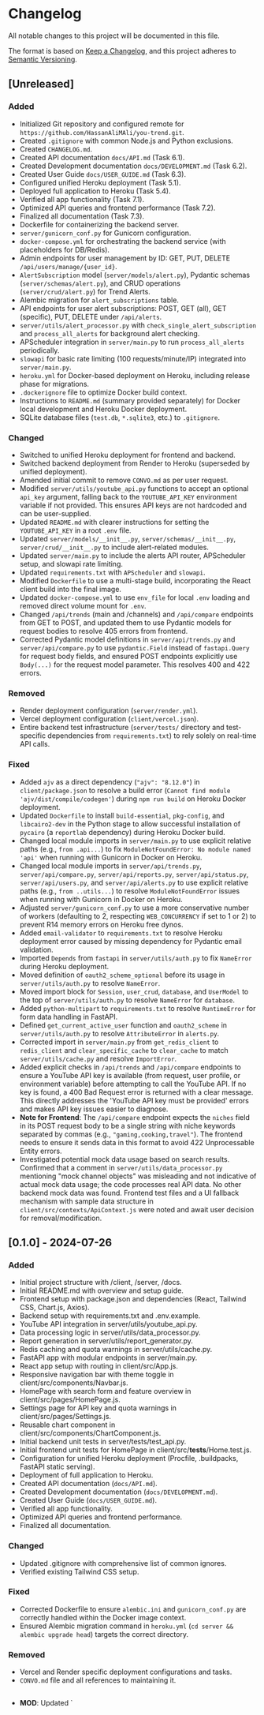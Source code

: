 # Changelog

All notable changes to this project will be documented in this file.

The format is based on [Keep a Changelog](https://keepachangelog.com/en/1.0.0/),
and this project adheres to [Semantic Versioning](https://semver.org/spec/v2.0.0.html).

## [Unreleased]

### Added
- Initialized Git repository and configured remote for `https://github.com/HassanAliMAli/you-trend.git`.
- Created `.gitignore` with common Node.js and Python exclusions.
- Created `CHANGELOG.md`.
- Created API documentation `docs/API.md` (Task 6.1).
- Created Development documentation `docs/DEVELOPMENT.md` (Task 6.2).
- Created User Guide `docs/USER_GUIDE.md` (Task 6.3).
- Configured unified Heroku deployment (Task 5.1).
- Deployed full application to Heroku (Task 5.4).
- Verified all app functionality (Task 7.1).
- Optimized API queries and frontend performance (Task 7.2).
- Finalized all documentation (Task 7.3).
- Dockerfile for containerizing the backend server.
- `server/gunicorn_conf.py` for Gunicorn configuration.
- `docker-compose.yml` for orchestrating the backend service (with placeholders for DB/Redis).
- Admin endpoints for user management by ID: GET, PUT, DELETE `/api/users/manage/{user_id}`.
- `AlertSubscription` model (`server/models/alert.py`), Pydantic schemas (`server/schemas/alert.py`), and CRUD operations (`server/crud/alert.py`) for Trend Alerts.
- Alembic migration for `alert_subscriptions` table.
- API endpoints for user alert subscriptions: POST, GET (all), GET (specific), PUT, DELETE under `/api/alerts`.
- `server/utils/alert_processor.py` with `check_single_alert_subscription` and `process_all_alerts` for background alert checking.
- APScheduler integration in `server/main.py` to run `process_all_alerts` periodically.
- `slowapi` for basic rate limiting (100 requests/minute/IP) integrated into `server/main.py`.
- `heroku.yml` for Docker-based deployment on Heroku, including release phase for migrations.
- `.dockerignore` file to optimize Docker build context.
- Instructions to `README.md` (summary provided separately) for Docker local development and Heroku Docker deployment.
- SQLite database files (`test.db`, `*.sqlite3`, etc.) to `.gitignore`.

### Changed
- Switched to unified Heroku deployment for frontend and backend.
- Switched backend deployment from Render to Heroku (superseded by unified deployment).
- Amended initial commit to remove `CONVO.md` as per user request.
- Modified `server/utils/youtube_api.py` functions to accept an optional `api_key` argument, falling back to the `YOUTUBE_API_KEY` environment variable if not provided. This ensures API keys are not hardcoded and can be user-supplied.
- Updated `README.md` with clearer instructions for setting the `YOUTUBE_API_KEY` in a root `.env` file.
- Updated `server/models/__init__.py`, `server/schemas/__init__.py`, `server/crud/__init__.py` to include alert-related modules.
- Updated `server/main.py` to include the alerts API router, APScheduler setup, and slowapi rate limiting.
- Updated `requirements.txt` with `APScheduler` and `slowapi`.
- Modified `Dockerfile` to use a multi-stage build, incorporating the React client build into the final image.
- Updated `docker-compose.yml` to use `env_file` for local `.env` loading and removed direct volume mount for `.env`.
- Changed `/api/trends` (main and /channels) and `/api/compare` endpoints from GET to POST, and updated them to use Pydantic models for request bodies to resolve 405 errors from frontend.
- Corrected Pydantic model definitions in `server/api/trends.py` and `server/api/compare.py` to use `pydantic.Field` instead of `fastapi.Query` for request body fields, and ensured POST endpoints explicitly use `Body(...)` for the request model parameter. This resolves 400 and 422 errors.

### Removed
- Render deployment configuration (`server/render.yml`).
- Vercel deployment configuration (`client/vercel.json`).
- Entire backend test infrastructure (`server/tests/` directory and test-specific dependencies from `requirements.txt`) to rely solely on real-time API calls.

### Fixed
- Added `ajv` as a direct dependency (`"ajv": "8.12.0"`) in `client/package.json` to resolve a build error (`Cannot find module 'ajv/dist/compile/codegen'`) during `npm run build` on Heroku Docker deployment.
- Updated `Dockerfile` to install `build-essential`, `pkg-config`, and `libcairo2-dev` in the Python stage to allow successful installation of `pycairo` (a `reportlab` dependency) during Heroku Docker build.
- Changed local module imports in `server/main.py` to use explicit relative paths (e.g., `from .api...`) to fix `ModuleNotFoundError: No module named 'api'` when running with Gunicorn in Docker on Heroku.
- Changed local module imports in `server/api/trends.py`, `server/api/compare.py`, `server/api/reports.py`, `server/api/status.py`, `server/api/users.py`, and `server/api/alerts.py` to use explicit relative paths (e.g., `from ..utils...`) to resolve `ModuleNotFoundError` issues when running with Gunicorn in Docker on Heroku.
- Adjusted `server/gunicorn_conf.py` to use a more conservative number of workers (defaulting to 2, respecting `WEB_CONCURRENCY` if set to 1 or 2) to prevent R14 memory errors on Heroku free dynos.
- Added `email-validator` to `requirements.txt` to resolve Heroku deployment error caused by missing dependency for Pydantic email validation.
- Imported `Depends` from `fastapi` in `server/utils/auth.py` to fix `NameError` during Heroku deployment.
- Moved definition of `oauth2_scheme_optional` before its usage in `server/utils/auth.py` to resolve `NameError`.
- Moved import block for `Session`, `user_crud`, `database`, and `UserModel` to the top of `server/utils/auth.py` to resolve `NameError` for `database`.
- Added `python-multipart` to `requirements.txt` to resolve `RuntimeError` for form data handling in FastAPI.
- Defined `get_current_active_user` function and `oauth2_scheme` in `server/utils/auth.py` to resolve `AttributeError` in `alerts.py`.
- Corrected import in `server/main.py` from `get_redis_client` to `redis_client` and `clear_specific_cache` to `clear_cache` to match `server/utils/cache.py` and resolve `ImportError`.
- Added explicit checks in `/api/trends` and `/api/compare` endpoints to ensure a YouTube API key is available (from request, user profile, or environment variable) before attempting to call the YouTube API. If no key is found, a 400 Bad Request error is returned with a clear message. This directly addresses the 'YouTube API key must be provided' errors and makes API key issues easier to diagnose.
- **Note for Frontend**: The `/api/compare` endpoint expects the `niches` field in its POST request body to be a single string with niche keywords separated by commas (e.g., `"gaming,cooking,travel"`). The frontend needs to ensure it sends data in this format to avoid 422 Unprocessable Entity errors.
- Investigated potential mock data usage based on search results. Confirmed that a comment in `server/utils/data_processor.py` mentioning "mock channel objects" was misleading and not indicative of actual mock data usage; the code processes real API data. No other backend mock data was found. Frontend test files and a UI fallback mechanism with sample data structure in `client/src/contexts/ApiContext.js` were noted and await user decision for removal/modification.

## [0.1.0] - 2024-07-26
### Added
- Initial project structure with /client, /server, /docs.
- Initial README.md with overview and setup guide.
- Frontend setup with package.json and dependencies (React, Tailwind CSS, Chart.js, Axios).
- Backend setup with requirements.txt and .env.example.
- YouTube API integration in server/utils/youtube_api.py.
- Data processing logic in server/utils/data_processor.py.
- Report generation in server/utils/report_generator.py.
- Redis caching and quota warnings in server/utils/cache.py.
- FastAPI app with modular endpoints in server/main.py.
- React app setup with routing in client/src/App.js.
- Responsive navigation bar with theme toggle in client/src/components/Navbar.js.
- HomePage with search form and feature overview in client/src/pages/HomePage.js.
- Settings page for API key and quota warnings in client/src/pages/Settings.js.
- Reusable chart component in client/src/components/ChartComponent.js.
- Initial backend unit tests in server/tests/test_api.py.
- Initial frontend unit tests for HomePage in client/src/__tests__/Home.test.js.
- Configuration for unified Heroku deployment (Procfile, .buildpacks, FastAPI static serving).
- Deployment of full application to Heroku.
- Created API documentation (`docs/API.md`).
- Created Development documentation (`docs/DEVELOPMENT.md`).
- Created User Guide (`docs/USER_GUIDE.md`).
- Verified all app functionality.
- Optimized API queries and frontend performance.
- Finalized all documentation.

### Changed
- Updated .gitignore with comprehensive list of common ignores.
- Verified existing Tailwind CSS setup.

### Fixed
- Corrected Dockerfile to ensure `alembic.ini` and `gunicorn_conf.py` are correctly handled within the Docker image context.
- Ensured Alembic migration command in `heroku.yml` (`cd server && alembic upgrade head`) targets the correct directory.

### Removed
- Vercel and Render specific deployment configurations and tasks.
- `CONVO.md` file and all references to maintaining it.

## <Date>

- **MOD**: Updated `